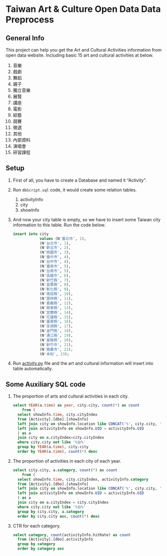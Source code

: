 # Taiwan Art & Culture Open Data Data Preprocess

## General Info

This project can help you get the Art and Cultural Activities information from open data website. Including basic 15 art and cultural activities at below.

1. 音樂
2. 戲劇
3. 舞蹈
4. 親子
5. 獨立音樂
6. 展覽
7. 講座
8. 電影
9. 綜藝
10. 競賽
11. 徵選
12. 其他
13. 內部資料
14. 演唱會
15. 研習課程

## Setup

1. First of all, you have to create a Database and named it  “Activity”.
2. Run `dbScript.sql` code, it would create some relation tables.
    1. activityInfo
    2. city
    3. showInfo
3. And now your city table is empty, so we have to insert some Taiwan city information to this table. Run the code below.
    
    ```sql
    insert into city
                values (N'臺北市', 1),
                (N'台北市', 1),
                (N'新北市', 2),
                (N'桃園市', 3),
                (N'臺中市', 4),
                (N'台中市', 4),
                (N'臺南市', 5),
                (N'台南市', 5),
                (N'高雄市', 6),
                (N'新竹縣', 7),
                (N'苗栗縣', 8),
                (N'彰化縣', 9),
                (N'南投縣', 10),
                (N'雲林縣', 11),
                (N'嘉義縣', 12),
                (N'屏東縣', 13),
                (N'宜蘭縣', 14),
                (N'花蓮縣', 15),
                (N'臺東縣', 16),
                (N'澎湖縣', 17),
                (N'金門縣', 18),
                (N'連江縣', 19),
                (N'基隆縣', 20),
                (N'新竹市', 21),
                (N'嘉義市', 22),
                (N'未知', 23);
    ```
    
4. Run [activity.py](http://activity.py) file and the art and cultural information will insert into table automatically.

## Some Auxiliary SQL code

1. The proportion of arts and cultural activities in each city.
    
    ```sql
    select YEAR(a.time) as year, city.city, count(*) as count
    	from (
      select showInfo.time, city.cityIndex
      from [Activity].[dbo].[showInfo]
      left join city on showInfo.location like CONCAT('%', city.city, '%')
      left join activityInfo on showInfo.UID = activityInfo.UID
      ) as a
      join city on a.cityIndex=city.cityIndex
      where city.city not like '%台%'
      group by YEAR(a.time), city.city
      order by YEAR(a.time), count(*) desc
    ```
    
2. The proportion of activities in each city of each year.
    
    ```sql
    select city.city, a.category, count(*) as count
    	from (
      select showInfo.time, city.cityIndex, activityInfo.category
      from [Activity].[dbo].[showInfo]
      left join city on showInfo.location like CONCAT('%', city.city, '%')
      left join activityInfo on showInfo.UID = activityInfo.UID
      ) as a
      join city on a.cityIndex = city.cityIndex
      where city.city not like '%台%'
      group by city.city, a.category
      order by city.city asc, count(*) desc
    ```
    
3. CTR for each category.
    
    ```sql
    select category, count(activityInfo.hitRate) as count
      from [Activity].[dbo].activityInfo
      group by category
      order by category asc
    ```
